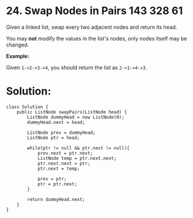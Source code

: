 # 24. Swap Nodes in Pairs 143 328 61
Given a linked list, swap every two adjacent nodes and return its head.

You may  **not**  modify the values in the list's nodes, only nodes itself may be changed.

**Example:**

Given `1->2->3->4`, you should return the list as `2->1->4->3`.

# Solution:
```
class Solution {
    public ListNode swapPairs(ListNode head) {
        ListNode dummyHead = new ListNode(0);
        dummyHead.next = head;
        
        ListNode prev = dummyHead;
        ListNode ptr = head;
        
        while(ptr != null && ptr.next != null){
            prev.next = ptr.next;
            ListNode temp = ptr.next.next;
            ptr.next.next = ptr;
            ptr.next = temp;
            
            prev = ptr;
            ptr = ptr.next;
        }
         
        return dummyHead.next;
    }
}
```